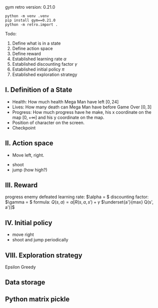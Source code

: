 gym retro version: 0.21.0

```
python -m venv .venv
pip install gym==0.21.0
python -m retro.import .
```

Todo:
1. Define what is in a state
2. Define action space
3. Define reward 
4. Established learning rate $\alpha$
5. Established discounting factor $\gamma$ 
6. Established initial policy $\pi$ 
7. Established exploration strategy

<h2> I. Definition of a State</h2>

- Health: How much health Mega Man have left $[0, 24]$  
- Lives: How many death can Mega Man have before Game Over $[0, 3]$
- Progress: How much progress have he make, his x coordinate on the map $[0, +\infty]$ and his y coordinate on the map.
- Position of character on the screen.
- Checkpoint
<h2> II. Action space</h2>

- Move left, right.
<!-- - Climb up, down at ladder -->
- shoot
- jump (how high?)

<h2> III. Reward</h2>

progress
enemy defeated
learning rate: $\alpha = $
discounting factor: $\gamma = $
formula: $Q(s, a) = \alpha[R(s, a, s') + \gamma$ $\underset{a'}{max} Q(s', a')]$

<h2> IV. Initial policy </h2>

- move right
- shoot and jump periodically

<h2> VIII. Exploration strategy </h2>

Epsilon Greedy

<h2> Data storage <h2> 

Python matrix pickle

